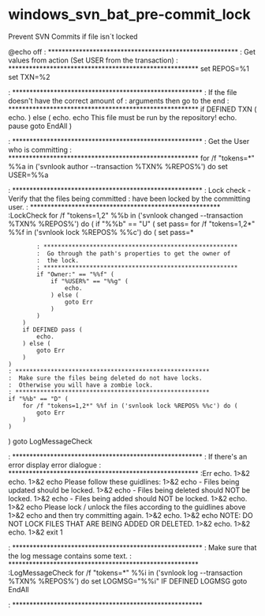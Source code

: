 # windows_svn_bat_pre-commit_lock
Prevent SVN Commits if file isn´t locked


@echo off
: *******************************************************
:  Get values from action (Set USER from the transaction)
: *******************************************************
set REPOS=%1
set TXN=%2

: *******************************************************
:  If the file doesn't have the correct amount of
:  arguments then go to the end
: *******************************************************
if DEFINED TXN (
	echo.
) else (
	echo.
	echo This file must be run by the repository!
	echo.
	pause
	goto EndAll
)

: *******************************************************
:  Get the User who is committing
: *******************************************************
for /f "tokens=*" %%a in ('svnlook author --transaction %TXN% %REPOS%') do set USER=%%a

: *******************************************************
:  Lock check - Verify that the files being committed
:  have been locked by the committing user.
: *******************************************************
:LockCheck
for /f "tokens=1,2" %%b in ('svnlook changed --transaction %TXN% %REPOS%') do (
	if "%%b" == "U" (
		set pass=
		for /f "tokens=1,2*" %%f in ('svnlook lock %REPOS% %%c') do (
			set pass=*

			: *******************************************************
			:  Go through the path's properties to get the owner of
			:  the lock.
			: *******************************************************
			if "Owner:" == "%%f" (
				if "%USER%" == "%%g" (
					echo.
				) else (
					goto Err
				)
			)
		)
		if DEFINED pass (
			echo.
		) else (
			goto Err
		)
	)
	: *******************************************************
	:  Make sure the files being deleted do not have locks.
	:  Otherwise you will have a zombie lock.
	: *******************************************************
	if "%%b" == "D" (
		for /f "tokens=1,2*" %%f in ('svnlook lock %REPOS% %%c') do (
			goto Err
		)
	)
)
goto LogMessageCheck

: *******************************************************
:  If there's an error display error dialogue
: *******************************************************
:Err
echo. 1>&2
echo. 1>&2
echo Please follow these guidlines: 1>&2
echo  - Files being updated should be locked. 1>&2
echo  - Files being deleted should NOT be locked. 1>&2
echo  - Files being added should NOT be locked. 1>&2
echo. 1>&2
echo Please lock / unlock the files according to the guidlines above 1>&2
echo and then try committing again. 1>&2
echo. 1>&2
echo NOTE: DO NOT LOCK FILES THAT ARE BEING ADDED OR DELETED. 1>&2
echo. 1>&2
echo. 1>&2
exit 1


: *******************************************************
:  Make sure that the log message contains some text.
: *******************************************************
:LogMessageCheck
for /f "tokens=*" %%i in ('svnlook log --transaction %TXN% %REPOS%') do set LOGMSG="%%i"
IF DEFINED LOGMSG goto EndAll

: *******************************************************
